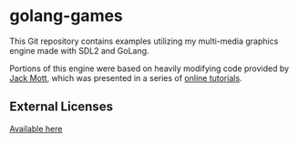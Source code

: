 # golang-games
This Git repository contains examples utilizing my multi-media graphics engine made with SDL2 and GoLang.

Portions of this engine were based on heavily modifying code provided by [Jack Mott](https://github.com/jackmott/gameswithgo-public), which was presented in a series of [online tutorials](https://www.youtube.com/playlist?list=PLDZujg-VgQlZUy1iCqBbe5faZLMkA3g2x).

External Licenses
-----------------

[Available here](./External_Licenses.txt)